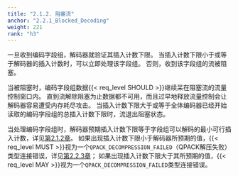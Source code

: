```yaml
---
title: "2.1.2. 阻塞流"
anchor: "2.2.1_Blocked_Decoding"
weight: 221
rank: "h3"
---
```


一旦收到编码字段组，解码器就验证其插入计数下限。
当插入计数下限小于或等于解码器的插入计数时，可以立即处理该字段组。
否则，收到该字段组的流被阻塞。

当被阻塞时，编码字段组数据{{< req_level SHOULD >}}继续呆在阻塞流的流量控制窗口内。
直到流解除阻塞为止数据都不可用，而且过早地释放流量控制会让解码器容易遭受内存耗尽攻击。
当插入计数下限大于或等于全体编码器已经开始读取的编码字段组的总插入计数下限时，流退出阻塞状态。

当处理编码字段组时，解码器预期插入计数下限等于字段组可以解码的最小可行插入计数，详见[第2.1.2章]()。
如果出现插入计数下限小于解码器所预期的值，{{< req_level MUST >}}视为一个`QPACK_DECOMPRESSION_FAILED`（QPACK解压失败）类型连接错误，详见[第2.2.3章]()；
如果出现插入计数下限大于其所预期的值，{{< req_level MAY >}}视为一个`QPACK_DECOMPRESSION_FAILED`类型连接错误。
